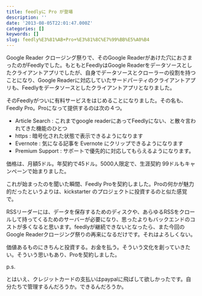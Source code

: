 ```yaml
---
title: feedlyに Pro が登場
description: ''
date: '2013-08-05T22:01:47.000Z'
categories: []
keywords: []
slug: feedly%E3%81%AB+Pro+%E3%81%8C%E7%99%BB%E5%A0%B4
---
```

Google Reader クロージング祭りで、そのGoogle Readerがあけた穴におさまったのがFeedlyでした。もともとFeedlyはGoogle Readerをデータソースとしたクライアントアプリでしたが、自身でデータソースとクローラーの役割を持つことになり、Google Readerに対応していたサードパーティのクライアントアプリも、Feedlyをデータソースとしたクライアントアプリとなりました。

そのFeedlyがついに有料サービスをはじめることになりました。その名も、Feedly Pro。Proになって提供するのは次の４つ。

*   Article Search : これまでgoogle readerにあってFeedlyにない、と散々言われてきた機能のひとつ
*   https : 暗号化された状態で表示できるようになります
*   Evernote : 気になる記事を Evernote にクリップできるようになります
*   Premium Support : サポートで優先的に対応してもらえるようになります。

価格は、月額5ドル。年契約で45ドル。5000人限定で、生涯契約 99ドルもキャンペーンで始まりました。

これが始まったのを聞いた瞬間、Feedly Proを契約しました。Proの何かが魅力的だったというよりは、kickstarter のプロジェクトに投資するのと似た感覚で。

RSSリーダーには、データを保存するためのディスクや、あらゆるRSSをクロールして持ってくるためのサーバーが必要になり、思ったよりもバックエンドのコストが多くなると思います。feedlyが継続できないとなったら、また今回のGoogle Readerクロージング祭りの再来になるだけです。それはよろしくない。  
  
価値あるものにきちんと投資する。お金を払う。そういう文化を創っていきたい。そういう思いもあり、Proを契約しました。

p.s.  
  
とはいえ、クレジットカードの支払いはpaypalに飛ばして欲しかったです。自分たちで管理するんだろうか。できるんだろうか。